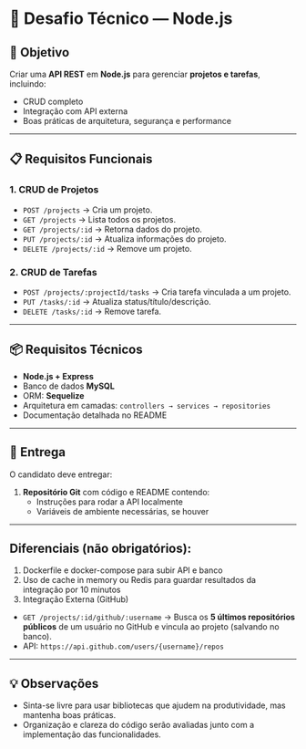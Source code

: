 # 🚀 Desafio Técnico — Node.js

## 🎯 Objetivo

Criar uma **API REST** em **Node.js** para gerenciar **projetos e tarefas**, incluindo:

- CRUD completo
- Integração com API externa
- Boas práticas de arquitetura, segurança e performance

---

## 📋 Requisitos Funcionais

### 1. CRUD de Projetos

- `POST /projects` → Cria um projeto.
- `GET /projects` → Lista todos os projetos.
- `GET /projects/:id` → Retorna dados do projeto.
- `PUT /projects/:id` → Atualiza informações do projeto.
- `DELETE /projects/:id` → Remove um projeto.

### 2. CRUD de Tarefas

- `POST /projects/:projectId/tasks` → Cria tarefa vinculada a um projeto.
- `PUT /tasks/:id` → Atualiza status/título/descrição.
- `DELETE /tasks/:id` → Remove tarefa.

---

## 📦 Requisitos Técnicos

- **Node.js + Express**
- Banco de dados **MySQL**
- ORM: **Sequelize**
- Arquitetura em camadas: `controllers → services → repositories`
- Documentação detalhada no README

---

## 📑 Entrega

O candidato deve entregar:

1. **Repositório Git** com código e README contendo:
   - Instruções para rodar a API localmente
   - Variáveis de ambiente necessárias, se houver

---

## Diferenciais (não obrigatórios):

1. Dockerfile e docker-compose para subir API e banco
2. Uso de cache in memory ou Redis para guardar resultados da integração por 10 minutos
3. Integração Externa (GitHub)

- `GET /projects/:id/github/:username` → Busca os **5 últimos repositórios públicos** de um usuário no GitHub e vincula ao projeto (salvando no banco).
- API: `https://api.github.com/users/{username}/repos`

---

## 💡 Observações

- Sinta-se livre para usar bibliotecas que ajudem na produtividade, mas mantenha boas práticas.
- Organização e clareza do código serão avaliadas junto com a implementação das funcionalidades.
